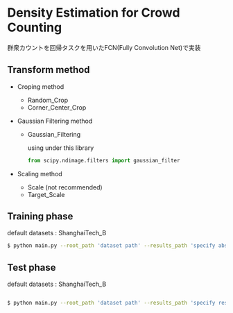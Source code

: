 # Density Estimation for Crowd Counting

群衆カウントを回帰タスクを用いたFCN(Fully Convolution Net)で実装

## Transform method

* Croping method
    * Random_Crop
    * Corner_Center_Crop

* Gaussian Filtering method
    * Gaussian_Filtering
    
        using under this library
        ```python
        from scipy.ndimage.filters import gaussian_filter
        ```

* Scaling method
    * Scale (not recommended)
    * Target_Scale


## Training phase
default datasets : ShanghaiTech_B

```bash
$ python main.py --root_path 'dataset path' --results_path 'specify abs path' --phase train
```

## Test phase
default datasets : ShanghaiTech_B

```bash

$ python main.py --root_path 'dataset path' --results_path 'specify results path' --load_weight True --model_path 'saved model path' --phase test
```

